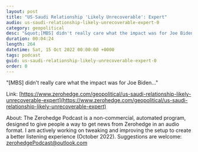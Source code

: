 ```yaml
---
layout: post
title: "US-Saudi Relationship 'Likely Unrecoverable': Expert"
audio: us-saudi-relationship-likely-unrecoverable-expert-0
category: geopolitical
desc: "&quot;[MBS] didn't really care what the impact was for Joe Biden...&quot;"
duration: 00:04:24
length: 264
datetime: Sat, 15 Oct 2022 00:00:00 +0000
tags: podcast
guid: us-saudi-relationship-likely-unrecoverable-expert-0
order: 0
---
```

&quot;[MBS] didn't really care what the impact was for Joe Biden...&quot;

Link: [https://www.zerohedge.com/geopolitical/us-saudi-relationship-likely-unrecoverable-expert](https://www.zerohedge.com/geopolitical/us-saudi-relationship-likely-unrecoverable-expert)

About: The Zerohedge Podcast is a non-commercial, automated program, designed to give people a way to get news from Zerohedge in an audio format.  I am actively working on tweaking and improving the setup to create a better listening experience (October 2022).  Suggestions are welcome: [zerohedgePodcast@outlook.com](mailto:zerohedgePodcast@outlook.com)
